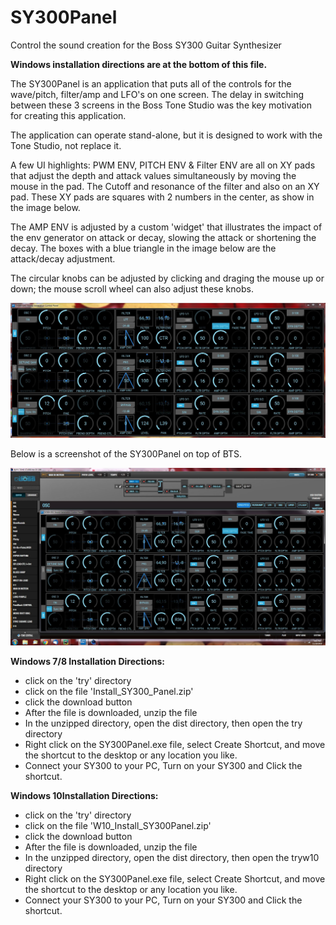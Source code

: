 # SY300Panel
Control the sound creation for the Boss SY300 Guitar Synthesizer

**Windows installation directions are at the bottom of this file.**

The SY300Panel is an application that puts all of the controls for the wave/pitch, filter/amp and LFO's on one screen.  The delay in switching between these 3 screens in the Boss Tone Studio was the key motivation for creating this application. 

The application can operate stand-alone, but it is designed to work with the Tone Studio, not replace it.

A few UI highlights:
PWM ENV, PITCH ENV & Filter ENV are all on XY pads that adjust the depth and attack values simultaneously by moving the mouse in the pad. The Cutoff and resonance of the filter and also on an XY pad.  These XY pads are squares with 2 numbers in the center, as show in the image below.

The AMP ENV is adjusted by a custom 'widget' that illustrates the impact of the env generator on attack or decay, slowing the attack or shortening the decay.  The boxes with a blue triangle in the image below are the attack/decay adjustment. 

The circular knobs can be adjusted by clicking and draging the mouse up or down; the mouse scroll wheel can also adjust these knobs.

<img src="screenshots/SY300_Panel.JPG" >

Below is a screenshot of the SY300Panel on top of BTS.

<img src="screenshots/SY300andBTS.JPG" >

**Windows 7/8 Installation Directions:** 
* click on the 'try' directory
* click on the file 'Install_SY300_Panel.zip'
* click the download button
* After the file is downloaded, unzip the file
* In the unzipped directory, open the dist directory, then open the try directory
* Right click on the SY300Panel.exe file, select Create Shortcut, and move the shortcut to the desktop or any location you like.
* Connect your SY300 to your PC, Turn on your SY300 and Click the shortcut.

**Windows 10Installation Directions:** 
* click on the 'try' directory
* click on the file 'W10_Install_SY300Panel.zip'
* click the download button
* After the file is downloaded, unzip the file
* In the unzipped directory, open the dist directory, then open the tryw10 directory
* Right click on the SY300Panel.exe file, select Create Shortcut, and move the shortcut to the desktop or any location you like.
* Connect your SY300 to your PC, Turn on your SY300 and Click the shortcut.

  
